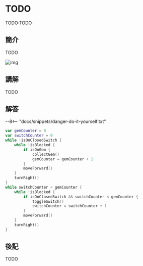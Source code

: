 # TODO

TODO:TODO

## 簡介

TODO

![img](https://imagedelivery.net/cdkaXPuFls5qlrh3GM4hfA/ce07548c-c477-46da-76ab-71abc6e6b100/public)

## 講解

TODO

## 解答

--8<-- "docs/snippets/danger-do-it-yourself.txt"

```swift linenums="1"
var gemCounter = 0
var switchCounter = 0
while !isOnClosedSwitch {
    while !isBlocked {
        if isOnGem {
            collectGem()
            gemCounter = gemCounter + 1
        }
        moveForward()
    }
    turnRight()
}
while switchCounter < gemCounter {
    while !isBlocked {
        if isOnClosedSwitch && switchCounter < gemCounter {
            toggleSwitch()
            switchCounter = switchCounter + 1
        }
        moveForward()
    }
    turnRight()
}
```

## 後記

TODO
